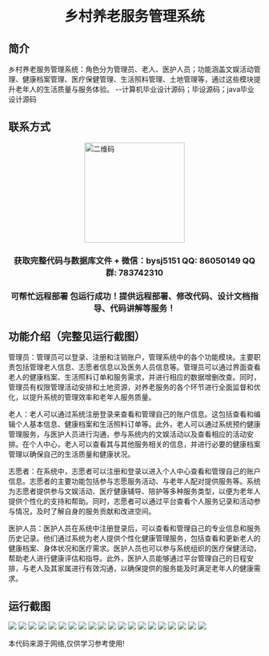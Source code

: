 <p><h1 align="center">乡村养老服务管理系统</h1></p>

## 简介
乡村养老服务管理系统：角色分为管理员、老人、医护人员；功能涵盖文娱活动管理、健康档案管理、医疗保健管理、生活照料管理、土地管理等，通过这些模块提升老年人的生活质量与服务体验。    --计算机毕业设计源码；毕设源码；java毕业设计源码


## 联系方式
<img src="https://bs-1329754181.cos.ap-shanghai.myqcloud.com/wx.jpg" alt="二维码" style="display: block; margin: 0 auto;" width="200px">
<p><h3 align="center">获取完整代码与数据库文件 + 微信：bysj5151 QQ: 86050149 QQ群: 783742310</h3></p>
<p><h3 align="center">可帮忙远程部署 包运行成功！提供远程部署、修改代码、设计文档指导、代码讲解等服务！</h3></p>

## 功能介绍（完整见运行截图）
管理员：管理员可以登录、注册和注销账户，管理系统中的各个功能模块。主要职责包括管理老人信息、志愿者信息以及医务人员信息等。管理员可以通过界面查看老人的健康档案、生活照料订单和服务需求，并进行相应的数据增删改查。同时，管理员有权限管理活动安排和土地资源，对养老服务的各个环节进行全面监督和优化，以提升系统的管理效率和老年人服务质量。

老人：老人可以通过系统注册登录来查看和管理自己的账户信息。这包括查看和编辑个人基本信息、健康档案和生活照料订单等。此外，老人可以通过系统预约健康管理服务，与医护人员进行沟通，参与系统内的文娱活动以及查看相应的活动安排。在个人中心，老人可以查看其与其他服务相关的信息，并进行必要的健康档案管理以确保自己的生活质量和健康状况。

志愿者：在系统中，志愿者可以注册和登录以进入个人中心查看和管理自己的账户信息。志愿者的主要功能包括参与志愿服务活动、与老年人配对提供服务等。系统为志愿者提供参与文娱活动、医疗健康辅导、陪护等多种服务类型，以便为老年人提供个性化的支持和帮助。同时，志愿者可以通过平台查看个人服务记录和活动参与情况，及时了解自身的服务贡献和改进空间。

医护人员：医护人员在系统中注册登录后，可以查看和管理自己的专业信息和服务历史记录。他们通过系统为老人提供个性化健康管理服务，包括查看和更新老人的健康档案、身体状况和医疗需求。医护人员也可以参与系统组织的医疗保健活动，帮助老人进行健康评估和指导。此外，医护人员能够通过平台管理自己的日程安排，与老人及其家属进行有效沟通，以确保提供的服务能及时满足老年人的健康需求。


## 运行截图
![](https://bs-1329754181.cos.ap-shanghai.myqcloud.com/spring/VillageElderlyCareServiceManagementSystem/img/001.jpg)
![](https://bs-1329754181.cos.ap-shanghai.myqcloud.com/spring/VillageElderlyCareServiceManagementSystem/img/002.jpg)
![](https://bs-1329754181.cos.ap-shanghai.myqcloud.com/spring/VillageElderlyCareServiceManagementSystem/img/003.jpg)
![](https://bs-1329754181.cos.ap-shanghai.myqcloud.com/spring/VillageElderlyCareServiceManagementSystem/img/004.jpg)
![](https://bs-1329754181.cos.ap-shanghai.myqcloud.com/spring/VillageElderlyCareServiceManagementSystem/img/005.jpg)
![](https://bs-1329754181.cos.ap-shanghai.myqcloud.com/spring/VillageElderlyCareServiceManagementSystem/img/006.jpg)
![](https://bs-1329754181.cos.ap-shanghai.myqcloud.com/spring/VillageElderlyCareServiceManagementSystem/img/007.jpg)
![](https://bs-1329754181.cos.ap-shanghai.myqcloud.com/spring/VillageElderlyCareServiceManagementSystem/img/008.jpg)
![](https://bs-1329754181.cos.ap-shanghai.myqcloud.com/spring/VillageElderlyCareServiceManagementSystem/img/009.jpg)
![](https://bs-1329754181.cos.ap-shanghai.myqcloud.com/spring/VillageElderlyCareServiceManagementSystem/img/010.jpg)
![](https://bs-1329754181.cos.ap-shanghai.myqcloud.com/spring/VillageElderlyCareServiceManagementSystem/img/011.jpg)
![](https://bs-1329754181.cos.ap-shanghai.myqcloud.com/spring/VillageElderlyCareServiceManagementSystem/img/012.jpg)
![](https://bs-1329754181.cos.ap-shanghai.myqcloud.com/spring/VillageElderlyCareServiceManagementSystem/img/013.jpg)
![](https://bs-1329754181.cos.ap-shanghai.myqcloud.com/spring/VillageElderlyCareServiceManagementSystem/img/014.jpg)
![](https://bs-1329754181.cos.ap-shanghai.myqcloud.com/spring/VillageElderlyCareServiceManagementSystem/img/015.jpg)
![](https://bs-1329754181.cos.ap-shanghai.myqcloud.com/spring/VillageElderlyCareServiceManagementSystem/img/016.jpg)
![](https://bs-1329754181.cos.ap-shanghai.myqcloud.com/spring/VillageElderlyCareServiceManagementSystem/img/017.jpg)
![](https://bs-1329754181.cos.ap-shanghai.myqcloud.com/spring/VillageElderlyCareServiceManagementSystem/img/018.jpg)
![](https://bs-1329754181.cos.ap-shanghai.myqcloud.com/spring/VillageElderlyCareServiceManagementSystem/img/019.jpg)
![](https://bs-1329754181.cos.ap-shanghai.myqcloud.com/spring/VillageElderlyCareServiceManagementSystem/img/020.jpg)

<p>本代码来源于网络,仅供学习参考使用!</p>
